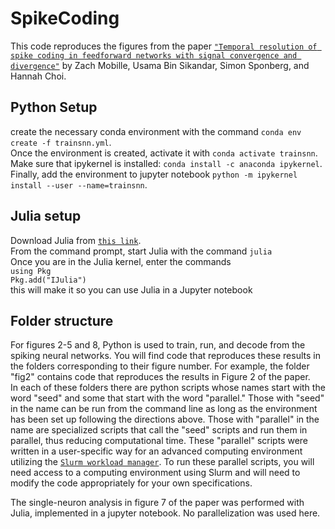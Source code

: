 # SpikeCoding

This code reproduces the figures from the paper [```"Temporal resolution of spike coding in feedforward networks with signal convergence and divergence"```](https://www.biorxiv.org/content/10.1101/2024.07.08.602598v1) by Zach Mobille, Usama Bin Sikandar, Simon Sponberg, and Hannah Choi.

## Python Setup
create the necessary conda environment with the command
```conda env create -f trainsnn.yml```.\
Once the environment is created, activate it with
```conda activate trainsnn```.\
Make sure that ipykernel is installed:
```conda install -c anaconda ipykernel```.\
Finally, add the environment to jupyter notebook
```python -m ipykernel install --user --name=trainsnn```.

## Julia setup
Download Julia from [```this link```](https://julialang.org/downloads/).\
From the command prompt, start Julia with the command
```julia```\
Once you are in the Julia kernel, enter the commands\
```using Pkg```\
```Pkg.add("IJulia")```\
this will make it so you can use Julia in a Jupyter notebook

## Folder structure
For figures 2-5 and 8, Python is used to train, run, and decode from the spiking neural networks. You will find code that reproduces these results in the folders corresponding to their figure number. For example, the folder "fig2" contains code that reproduces the results in Figure 2 of the paper.\
In each of these folders there are python scripts whose names start with the word "seed" and some that start with the word "parallel." Those with "seed" in the name can be run from the command line as long as the environment has been set up following the directions above. Those with "parallel" in the name are specialized scripts that call
the "seed" scripts and run them in parallel, thus reducing computational time. These "parallel" scripts were written in a user-specific way for an advanced computing environment utilizing the [```Slurm workload manager```](https://slurm.schedmd.com/overview.html). To run these parallel scripts, you will need access to a computing environment using Slurm
and will need to modify the code appropriately for your own specifications.

The single-neuron analysis in figure 7 of the paper was performed with Julia, implemented in a jupyter notebook. No parallelization was used here.
